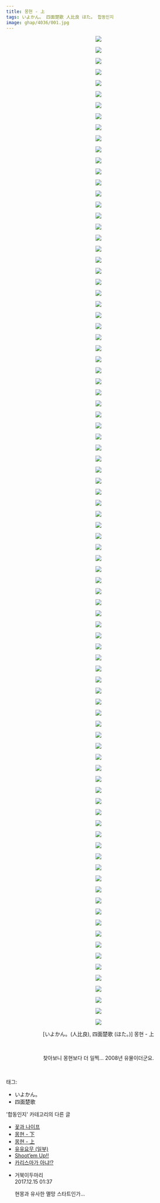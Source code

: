 ```yaml
---
title: 몽현 - 上
tags: いよかん。 四面楚歌 人比良 ほた。 합동인지
image: ghap/4036/001.jpg
---
```

<div class="article">
<p style="text-align: center; clear: none; float: none;"><img src="{{ site.nasurl }}/ghap/4036/001.jpg"/></p>
<p style="text-align: center; clear: none; float: none;"><img src="{{ site.nasurl }}/ghap/4036/002.jpg"/></p>
<p style="text-align: center; clear: none; float: none;"><img src="{{ site.nasurl }}/ghap/4036/003.jpg"/></p>
<p style="text-align: center; clear: none; float: none;"><img src="{{ site.nasurl }}/ghap/4036/004.jpg"/></p>
<p style="text-align: center; clear: none; float: none;"><img src="{{ site.nasurl }}/ghap/4036/005.jpg"/></p>
<p style="text-align: center; clear: none; float: none;"><img src="{{ site.nasurl }}/ghap/4036/006.jpg"/></p>
<p style="text-align: center; clear: none; float: none;"><img src="{{ site.nasurl }}/ghap/4036/007.jpg"/></p>
<p style="text-align: center; clear: none; float: none;"><img src="{{ site.nasurl }}/ghap/4036/008.jpg"/></p>
<p style="text-align: center; clear: none; float: none;"><img src="{{ site.nasurl }}/ghap/4036/009.jpg"/></p>
<p style="text-align: center; clear: none; float: none;"><img src="{{ site.nasurl }}/ghap/4036/010.jpg"/></p>
<p style="text-align: center; clear: none; float: none;"><img src="{{ site.nasurl }}/ghap/4036/011.jpg"/></p>
<p style="text-align: center; clear: none; float: none;"><img src="{{ site.nasurl }}/ghap/4036/012.jpg"/></p>
<p style="text-align: center; clear: none; float: none;"><img src="{{ site.nasurl }}/ghap/4036/013.jpg"/></p>
<p style="text-align: center; clear: none; float: none;"><img src="{{ site.nasurl }}/ghap/4036/014.jpg"/></p>
<p style="text-align: center; clear: none; float: none;"><img src="{{ site.nasurl }}/ghap/4036/015.jpg"/></p>
<p style="text-align: center; clear: none; float: none;"><img src="{{ site.nasurl }}/ghap/4036/016.jpg"/></p>
<p style="text-align: center; clear: none; float: none;"><img src="{{ site.nasurl }}/ghap/4036/017.jpg"/></p>
<p style="text-align: center; clear: none; float: none;"><img src="{{ site.nasurl }}/ghap/4036/018.jpg"/></p>
<p style="text-align: center; clear: none; float: none;"><img src="{{ site.nasurl }}/ghap/4036/019.jpg"/></p>
<p style="text-align: center; clear: none; float: none;"><img src="{{ site.nasurl }}/ghap/4036/020.jpg"/></p>
<p style="text-align: center; clear: none; float: none;"><img src="{{ site.nasurl }}/ghap/4036/021.jpg"/></p>
<p style="text-align: center; clear: none; float: none;"><img src="{{ site.nasurl }}/ghap/4036/022.jpg"/></p>
<p style="text-align: center; clear: none; float: none;"><img src="{{ site.nasurl }}/ghap/4036/023.jpg"/></p>
<p style="text-align: center; clear: none; float: none;"><img src="{{ site.nasurl }}/ghap/4036/024.jpg"/></p>
<p style="text-align: center; clear: none; float: none;"><img src="{{ site.nasurl }}/ghap/4036/025.jpg"/></p>
<p style="text-align: center; clear: none; float: none;"><img src="{{ site.nasurl }}/ghap/4036/026.jpg"/></p>
<p style="text-align: center; clear: none; float: none;"><img src="{{ site.nasurl }}/ghap/4036/027.jpg"/></p>
<p style="text-align: center; clear: none; float: none;"><img src="{{ site.nasurl }}/ghap/4036/028.jpg"/></p>
<p style="text-align: center; clear: none; float: none;"><img src="{{ site.nasurl }}/ghap/4036/029.jpg"/></p>
<p style="text-align: center; clear: none; float: none;"><img src="{{ site.nasurl }}/ghap/4036/030.jpg"/></p>
<p style="text-align: center; clear: none; float: none;"><img src="{{ site.nasurl }}/ghap/4036/031.jpg"/></p>
<p style="text-align: center; clear: none; float: none;"><img src="{{ site.nasurl }}/ghap/4036/032.jpg"/></p>
<p style="text-align: center; clear: none; float: none;"><img src="{{ site.nasurl }}/ghap/4036/033.jpg"/></p>
<p style="text-align: center; clear: none; float: none;"><img src="{{ site.nasurl }}/ghap/4036/034.jpg"/></p>
<p style="text-align: center; clear: none; float: none;"><img src="{{ site.nasurl }}/ghap/4036/035.jpg"/></p>
<p style="text-align: center; clear: none; float: none;"><img src="{{ site.nasurl }}/ghap/4036/036.jpg"/></p>
<p style="text-align: center; clear: none; float: none;"><img src="{{ site.nasurl }}/ghap/4036/037.jpg"/></p>
<p style="text-align: center; clear: none; float: none;"><img src="{{ site.nasurl }}/ghap/4036/038.jpg"/></p>
<p style="text-align: center; clear: none; float: none;"><img src="{{ site.nasurl }}/ghap/4036/039.jpg"/></p>
<p style="text-align: center; clear: none; float: none;"><img src="{{ site.nasurl }}/ghap/4036/040.jpg"/></p>
<p style="text-align: center; clear: none; float: none;"><img src="{{ site.nasurl }}/ghap/4036/041.jpg"/></p>
<p style="text-align: center; clear: none; float: none;"><img src="{{ site.nasurl }}/ghap/4036/042.jpg"/></p>
<p style="text-align: center; clear: none; float: none;"><img src="{{ site.nasurl }}/ghap/4036/043.jpg"/></p>
<p style="text-align: center; clear: none; float: none;"><img src="{{ site.nasurl }}/ghap/4036/044.jpg"/></p>
<p style="text-align: center; clear: none; float: none;"><img src="{{ site.nasurl }}/ghap/4036/045.jpg"/></p>
<p style="text-align: center; clear: none; float: none;"><img src="{{ site.nasurl }}/ghap/4036/046.jpg"/></p>
<p style="text-align: center; clear: none; float: none;"><img src="{{ site.nasurl }}/ghap/4036/047.jpg"/></p>
<p style="text-align: center; clear: none; float: none;"><img src="{{ site.nasurl }}/ghap/4036/048.jpg"/></p>
<p style="text-align: center; clear: none; float: none;"><img src="{{ site.nasurl }}/ghap/4036/049.jpg"/></p>
<p style="text-align: center; clear: none; float: none;"><img src="{{ site.nasurl }}/ghap/4036/050.jpg"/></p>
<p style="text-align: center; clear: none; float: none;"><img src="{{ site.nasurl }}/ghap/4036/051.jpg"/></p>
<p style="text-align: center; clear: none; float: none;"><img src="{{ site.nasurl }}/ghap/4036/052.jpg"/></p>
<p style="text-align: center; clear: none; float: none;"><img src="{{ site.nasurl }}/ghap/4036/053.jpg"/></p>
<p style="text-align: center; clear: none; float: none;"><img src="{{ site.nasurl }}/ghap/4036/054.jpg"/></p>
<p style="text-align: center; clear: none; float: none;"><img src="{{ site.nasurl }}/ghap/4036/055.jpg"/></p>
<p style="text-align: center; clear: none; float: none;"><img src="{{ site.nasurl }}/ghap/4036/056.jpg"/></p>
<p style="text-align: center; clear: none; float: none;"><img src="{{ site.nasurl }}/ghap/4036/057.jpg"/></p>
<p style="text-align: center; clear: none; float: none;"><img src="{{ site.nasurl }}/ghap/4036/058.jpg"/></p>
<p style="text-align: center; clear: none; float: none;"><img src="{{ site.nasurl }}/ghap/4036/059.jpg"/></p>
<p style="text-align: center; clear: none; float: none;"><img src="{{ site.nasurl }}/ghap/4036/060.jpg"/></p>
<p style="text-align: center; clear: none; float: none;"><img src="{{ site.nasurl }}/ghap/4036/061.jpg"/></p>
<p style="text-align: center; clear: none; float: none;"><img src="{{ site.nasurl }}/ghap/4036/062.jpg"/></p>
<p style="text-align: center; clear: none; float: none;"><img src="{{ site.nasurl }}/ghap/4036/063.jpg"/></p>
<p style="text-align: center; clear: none; float: none;"><img src="{{ site.nasurl }}/ghap/4036/064.jpg"/></p>
<p style="text-align: center; clear: none; float: none;"><img src="{{ site.nasurl }}/ghap/4036/065.jpg"/></p>
<p style="text-align: center; clear: none; float: none;"><img src="{{ site.nasurl }}/ghap/4036/066.jpg"/></p>
<p style="text-align: center; clear: none; float: none;"><img src="{{ site.nasurl }}/ghap/4036/067.jpg"/></p>
<p style="text-align: center; clear: none; float: none;"><img src="{{ site.nasurl }}/ghap/4036/068.jpg"/></p>
<p style="text-align: center; clear: none; float: none;"><img src="{{ site.nasurl }}/ghap/4036/069.jpg"/></p>
<p style="text-align: center; clear: none; float: none;"><img src="{{ site.nasurl }}/ghap/4036/070.jpg"/></p>
<p style="text-align: center; clear: none; float: none;"><img src="{{ site.nasurl }}/ghap/4036/071.jpg"/></p>
<p style="text-align: center; clear: none; float: none;"><img src="{{ site.nasurl }}/ghap/4036/072.jpg"/></p>
<p style="text-align: center; clear: none; float: none;"><img src="{{ site.nasurl }}/ghap/4036/073.jpg"/></p>
<p style="text-align: center; clear: none; float: none;"><img src="{{ site.nasurl }}/ghap/4036/074.jpg"/></p>
<p style="text-align: center; clear: none; float: none;"><img src="{{ site.nasurl }}/ghap/4036/075.jpg"/></p>
<p style="text-align: center; clear: none; float: none;"><img src="{{ site.nasurl }}/ghap/4036/076.jpg"/></p>
<p style="text-align: center; clear: none; float: none;"><img src="{{ site.nasurl }}/ghap/4036/077.jpg"/></p>
<p style="text-align: center; clear: none; float: none;"><img src="{{ site.nasurl }}/ghap/4036/078.jpg"/></p>
<p style="text-align: center; clear: none; float: none;"><img src="{{ site.nasurl }}/ghap/4036/079.jpg"/></p>
<p style="text-align: center; clear: none; float: none;"><img src="{{ site.nasurl }}/ghap/4036/080.jpg"/></p>
<p style="text-align: center; clear: none; float: none;"><img src="{{ site.nasurl }}/ghap/4036/081.jpg"/></p>
<p style="text-align: center; clear: none; float: none;"><img src="{{ site.nasurl }}/ghap/4036/082.jpg"/></p>
<p style="text-align: center; clear: none; float: none;"><img src="{{ site.nasurl }}/ghap/4036/083.jpg"/></p>
<p style="text-align: center; clear: none; float: none;"><img src="{{ site.nasurl }}/ghap/4036/084.jpg"/></p>
<p style="text-align: center; clear: none; float: none;"><img src="{{ site.nasurl }}/ghap/4036/085.jpg"/></p>
<p style="text-align: center; clear: none; float: none;"><img src="{{ site.nasurl }}/ghap/4036/086.jpg"/></p>
<p style="text-align: center; clear: none; float: none;"><img src="{{ site.nasurl }}/ghap/4036/087.jpg"/></p>
<p style="text-align: center; clear: none; float: none;"><img src="{{ site.nasurl }}/ghap/4036/088.jpg"/></p>
<p style="text-align: center; clear: none; float: none;"><img src="{{ site.nasurl }}/ghap/4036/089.jpg"/></p>
<p style="text-align: center; clear: none; float: none;"><img src="{{ site.nasurl }}/ghap/4036/090.jpg"/></p>
<p style="text-align: center; clear: none; float: none;">[いよかん。(人比良), 四面楚歌 (ほた。)] 몽현 - 上</p>
<p style="text-align: center; clear: none; float: none;"><br/></p>
<p style="text-align: center; clear: none; float: none;">찾아보니 몽현보다 더 일찍... 2008년 유물이더군요.</p>
<p><br/></p>
</div><div class="tagTrail">
<p>태그: </p>
<ul>
<li>いよかん。</li>
<li>四面楚歌</li>
</ul>
</div><div class="another">
<p>'합동인지' 카테고리의 다른 글</p>
<ul>
<li><a href="/2018-01-05-ghap_4083">꽃과 나이프</a></li>
<li><a href="/2017-12-15-ghap_4037">몽현 - 下</a></li>
<li><a href="/2017-12-15-ghap_4036">몽현 - 上</a></li>
<li><a href="/2017-10-22-ghap_3893">유유요무 (일부)</a></li>
<li><a href="/2017-10-16-ghap_3854">Shoot’em Up!!</a></li>
<li><a href="/2017-10-06-ghap_3834">카리스마가 아냐!?</a></li>
</ul>
</div><div class="cb_module cb_fluid">
<div class="cb_wrt cb_profile">
<div class="comment">
<ul>
<li class="cb_thumb_off" id="comment15152417">
<div class="cb_comment_area">
<div class="cb_info_area">
<div class="cb_section">
<span class="cb_nick_name">거북이두마리</span>
</div>
<div class="cb_section">
<span class="cb_date">2017.12.15 01:37 </span>
</div>
</div>
<div class="cb_dsc_comment">
<p class="cb_dsc">
											현몽과 유사한 멸망 스타트인가...
										</p>
</div>
</div></li>
</ul>
</div>
</div><!-- commentList close -->
</div>